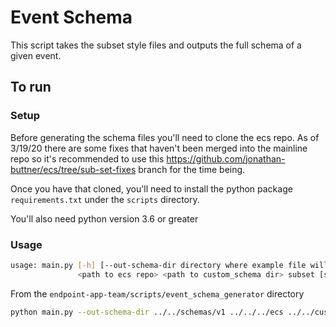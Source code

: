 # Event Schema

This script takes the subset style files and outputs the full schema of a given event.

## To run

### Setup

Before generating the schema files you'll need to clone the ecs repo. As of 3/19/20 there are some fixes that haven't been
merged into the mainline repo so it's recommended to use this <https://github.com/jonathan-buttner/ecs/tree/sub-set-fixes> branch
for the time being.

Once you have that cloned, you'll need to install the python package `requirements.txt` under the `scripts` directory.

You'll also need python version 3.6 or greater

### Usage

```bash
usage: main.py [-h] [--out-schema-dir directory where example file will be copied]
               <path to ecs repo> <path to custom_schema dir> subset [subset ...] <path to output directory used by ecs to generate temporary files>
```

From the `endpoint-app-team/scripts/event_schema_generator` directory

```bash
python main.py --out-schema-dir ../../schemas/v1 ../../../ecs ../../custom_schemas ../../custom_subsets/elastic_endpoint/events/*.yaml test
```
